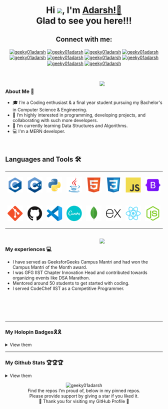 <!-- headline -->
<h1 align="center">Hi <img src="https://github.com/seanprashad/slackmoji/blob/master/emoji/blob/blob-wave-gif.gif" width="40px">, I'm <a href="https://geeky01adarsh.github.io/portfolio" target="_blank">Adarsh!💙</a></br> Glad to see you here!!!</h1>

<!-- Social Links -->
<h2 align="center">Connect with me:</h2>
<p align="center">
<a href="https://stackoverflow.com/users/15397231/geeky01adarsh" target="blank"><img align="center" src="https://raw.githubusercontent.com/rahuldkjain/github-profile-readme-generator/master/src/images/icons/Social/stack-overflow.svg" alt="geeky01adarsh" height="30" width="40" /></a>
<a href="https://linkedin.com/in/geeky01adarsh" target="blank"><img align="center" src="https://raw.githubusercontent.com/rahuldkjain/github-profile-readme-generator/master/src/images/icons/Social/linked-in-alt.svg" alt="geeky01adarsh" height="30" width="40" /></a>
<a href="https://auth.geeksforgeeks.org/user/geeky01adarsh" target="blank"><img align="center" src="https://raw.githubusercontent.com/rahuldkjain/github-profile-readme-generator/master/src/images/icons/Social/geeks-for-geeks.svg" alt="geeky01adarsh" height="30" width="40" /></a>
<a href="https://www.leetcode.com/geeky01adarsh" target="blank"><img align="center" src="https://raw.githubusercontent.com/rahuldkjain/github-profile-readme-generator/master/src/images/icons/Social/leet-code.svg" alt="geeky01adarsh" height="30" width="40" /></a>
<a href="https://dev.to/geeky01adarsh" target="blank"><img align="center" src="https://raw.githubusercontent.com/rahuldkjain/github-profile-readme-generator/master/src/images/icons/Social/devto.svg" alt="geeky01adarsh" height="30" width="40" /></a>
<a href="https://twitter.com/geeky01adarsh" target="blank"><img align="center" src="https://raw.githubusercontent.com/rahuldkjain/github-profile-readme-generator/master/src/images/icons/Social/twitter.svg" alt="geeky01adarsh" height="30" width="40" /></a>
<a href="https://hashnode.com/geeky01adarsh" target="blank"><img align="center" src="https://raw.githubusercontent.com/rahuldkjain/github-profile-readme-generator/master/src/images/icons/Social/hashnode.svg" alt="geeky01adarsh" height="30" width="40" /></a>
<a href="https://www.codechef.com/users/geeky01adarsh" target="blank"><img align="center" src="https://cdn.jsdelivr.net/npm/simple-icons@3.1.0/icons/codechef.svg" alt="geeky01adarsh" height="30" width="40" /></a>
<a href="https://codeforces.com/profile/geeky01adarsh" target="blank"><img align="center" src="https://raw.githubusercontent.com/rahuldkjain/github-profile-readme-generator/master/src/images/icons/Social/codeforces.svg" alt="geeky01adarsh" height="30" width="40" /></a>
<a href="https://www.hackerearth.com/geeky01adarsh" target="blank"><img align="center" src="https://raw.githubusercontent.com/rahuldkjain/github-profile-readme-generator/master/src/images/icons/Social/hackerearth.svg" alt="geeky01adarsh" height="30" width="40" /></a>

</p>
<br/><br/>

<!-- display image -->
<img  src="geeky01adarsh.png" width="40%" align="right" >

<!-- about me -->

### About Me 🚀

- 🎓 I’m a Coding enthusiast & a final year student pursuing my Bachelor's in Computer Science & Engineering.
- 👀 I’m highly interested in programming, developing projects, and collaborating with such more developers.
- 🌱 I’m currently learning Data Structures and Algorithms.
- 💻 I'm a MERN developer.

</br>

<!-- tools and technology -->
<h2>Languages and Tools 🛠</h2>
<p align='center'>
   <table align='center' width='100px'>
      <tr>
<td width="180" align='center'>&nbsp;&nbsp;<img alt="C" width="60px" src="https://github.com/devicons/devicon/blob/master/icons/c/c-original.svg" />&nbsp;&nbsp;</td>
<td width="180" align='center'>&nbsp;&nbsp;<img alt="C++" width="60px" src="https://github.com/devicons/devicon/blob/master/icons/cplusplus/cplusplus-original.svg" />&nbsp;&nbsp;</td>
<td width="180" align='center'>&nbsp;&nbsp;<img alt="Python" width="60px" src="https://github.com/devicons/devicon/blob/master/icons/python/python-original.svg"/>&nbsp;&nbsp;</td>
         <td width="180" align='center'>&nbsp;&nbsp;<img alt="Java" width="60px" src="https://github.com/devicons/devicon/blob/master/icons/java/java-original.svg" />&nbsp;&nbsp;</td>


<td width="180" align='center'>&nbsp;&nbsp;<img alt="HTML5" width="60px" src="https://github.com/devicons/devicon/blob/master/icons/html5/html5-original.svg" />&nbsp;&nbsp;</td>
<td width="180" align='center'>&nbsp;&nbsp;<img alt="CSS3" width="60px" src="https://github.com/devicons/devicon/blob/master/icons/css3/css3-original.svg" />&nbsp;&nbsp;</td>
         <td width="180" align='center'>&nbsp;&nbsp;<img alt="CSS3" width="60px" src="https://github.com/devicons/devicon/blob/master/icons/javascript/javascript-original.svg" />&nbsp;&nbsp;</td>
         <td width="180" align='center'>&nbsp;&nbsp;<img alt="CSS3" width="60px" src="https://github.com/devicons/devicon/blob/master/icons/bootstrap/bootstrap-original.svg" />&nbsp;&nbsp;</td>
      </tr>
      <tr>
<td width="180" align='center'>&nbsp;&nbsp;<img alt="Git" width="60px" src="https://github.com/devicons/devicon/blob/master/icons/git/git-original.svg" />&nbsp;&nbsp;</td>
<td width="180" align='center'>&nbsp;&nbsp;<img alt="Github" width="60px" src="https://github.com/devicons/devicon/blob/master/icons/github/github-original.svg" />&nbsp;&nbsp; </td>
<td width="180" align='center'>&nbsp;&nbsp;<img alt="VS-Code" width="60px" src="https://github.com/devicons/devicon/blob/master/icons/vscode/vscode-original.svg" />&nbsp;&nbsp;</td>
         <td width="180" align='center'>&nbsp;&nbsp;<img alt="VS-Code" width="60px" src="https://github.com/devicons/devicon/blob/master/icons/canva/canva-original.svg" />&nbsp;&nbsp;</td>
     
<td width="180" align='center'>&nbsp;&nbsp;<img alt="Git" width="60px" src="https://github.com/devicons/devicon/blob/master/icons/mongodb/mongodb-original.svg" />&nbsp;&nbsp;</td>
<td width="180" align='center'>&nbsp;&nbsp;<img alt="Github" width="60px" src="https://github.com/devicons/devicon/blob/master/icons/express/express-original.svg" />&nbsp;&nbsp; </td>
<td width="180" align='center'>&nbsp;&nbsp;<img alt="VS-Code" width="60px" src="https://github.com/devicons/devicon/blob/master/icons/react/react-original.svg" />&nbsp;&nbsp;</td>
         <td width="180" align='center'>&nbsp;&nbsp;<img alt="VS-Code" width="60px" src="https://github.com/devicons/devicon/blob/master/icons/nodejs/nodejs-original.svg" />&nbsp;&nbsp;</td>
      </tr>
      </table>
</p>
</br>

<img src="workbench.svg" width="40%" align="right">

### My experiences 💻

- I have served as GeeksforGeeks Campus Mantri and had won the Campus Mantri of the Month award.
- I was GFG IIST Chapter Innovation Head and contributed towards organizing events like DSA Marathon.
- Mentored around 50 students to get started with coding.
- I served CodeChef IIST as a Competitive Programmer.

</br></br></br></br>

<hr>

### My Holopin Badges🎗🎗
<details>
<summary>View them</summary>
  
   
[![@geeky01adarsh's Holopin board](https://holopin.me/geeky01adarsh)](https://holopin.io/@geeky01adarsh)

</details>
<hr>

### My Github Stats 🏆🏆🏆
<details>
<summary>View them</summary>
   
<p align="center">
 <img width="100px" src="https://res.cloudinary.com/anuraghazra/image/upload/v1594908242/logo_ccswme.svg" align="center" alt="GitHub Readme Stats" />
 <h2 align="center">My GitHub's Stats</h2>
</p>

<table>
  <tr>
   <!-- use https://github-readme-stats.vercel.app/api?username=geeky01adarsh instead for showing results --->
  <td> <img src="https://github-readme-stats-eight-tau-89.vercel.app/api?username=geeky01adarsh&show_icons=true&show=reviews&bg_color=30,e96443,904e95&title_color=fff&text_color=fff" alt="Adarsh's GitHub stats" />  </td>
    <td><img src="https://github-readme-stats.vercel.app/api/top-langs?username=geeky01adarsh&show_icons=true&locale=en&bg_color=30,e96443,904e95&title_color=fff&text_color=fff&layout=compact&theme=cobalt" alt="Adarsh's Top Languages" /></td>
  </tr>
</table>

<table align='center'>
  <tr>
    <td><img src="https://github-readme-streak-stats.herokuapp.com/?user=geeky01adarsh&layout=compact" alt="Adarsh's Contribution stats" /></td>
  </tr>
</table>

<!-- ### Contribution Graph 📈
![geeky01adarsh's contribution graph](https://activity-graph.herokuapp.com/graph?username=geeky01adarsh&custom_title=geeky01adarsh's%20contribution%20in%20last%2031%20days&color=ffffff&line=faf5f2&point=f5e1d3&bg_color=cc5200&area=true&area_color=e65c00)
 -->

</details>

<p align="center"> <img src="https://komarev.com/ghpvc/?username=geeky01adarsh&label=Profile%20views&color=orange&style=flat&label=PROFILE+VIEWS" alt="geeky01adarsh" /> 
</br>   Find the repos I'm proud of, below in my pinned repos. </br>Please provide support by giving a star if you liked it.</br>
🧡 Thank you for visiting my GitHub Profile 🧡

</p>

<!---
geeky01adarsh/geeky01adarsh is a ✨ special ✨ repository because its `README.md` (this file) appears on your GitHub profile.
You can click the Preview link to take a look at your changes.
--->
